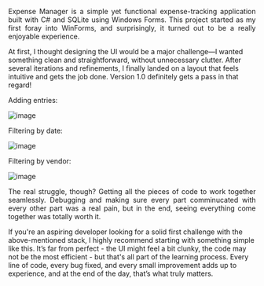 <p align="justify">
Expense Manager is a simple yet functional expense-tracking application built with C# and SQLite using Windows Forms. This project started as my first foray into WinForms, and surprisingly, it turned out to be a really enjoyable experience.

At first, I thought designing the UI would be a major challenge—I wanted something clean and straightforward, without unnecessary clutter. After several iterations and refinements, I finally landed on a layout that feels intuitive and gets the job done. Version 1.0 definitely gets a pass in that regard!
</p>

Adding entries:

![image](https://github.com/user-attachments/assets/d0ff681c-1651-4f0e-9caa-f3babe7669b2)

Filtering by date:

![image](https://github.com/user-attachments/assets/0fda04b4-faee-4565-9bcb-a09cd5645247)

Filtering by vendor:

![image](https://github.com/user-attachments/assets/53b8cbca-2eec-4411-ad9e-8b1370337c8a)

<p align="justify">The real struggle, though? Getting all the pieces of code to work together seamlessly. Debugging and making sure every part comminucated with every other part was a real pain, but in the end, seeing everything come together was totally worth it.

If you're an aspiring developer looking for a solid first challenge with the above-mentioned stack, I highly recommend starting with something simple like this. It’s far from perfect - the UI might feel a bit clunky, the code may not be the most efficient - but that's all part of the learning process. Every line of code, every bug fixed, and every small improvement adds up to experience, and at the end of the day, that’s what truly matters.</p>

